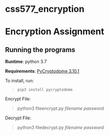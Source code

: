 # css577_encryption 
# Encryption Assignment


## Running the programs

**Runtime**: python 3.7

**Requirements**: [PyCryptodome 3.10.1](https://pycryptodome.readthedocs.io/en/latest/)

To install, run: 
> `pip3 install pycryptodome`

Encrypt File:
>python3 fileencrypt.py *filename password*

Decrypt File:
>python3 filedecrypt.py *filename password*

